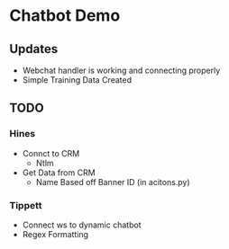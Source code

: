 # Chatbot Demo

## Updates
- Webchat handler is working and connecting properly
- Simple Training Data Created

## TODO
### Hines
- Connct to CRM
  - Ntlm
- Get Data from CRM
  - Name Based off Banner ID (in acitons.py)

### Tippett
- Connect ws to dynamic chatbot
- Regex Formatting
